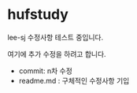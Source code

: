 # hufstudy
lee-sj 수정사항 테스트 중입니다. 



여기에 추가 수정을 하려고 합니다.

- commit: n차 수정
- readme.md : 구체적인 수정사항 기입
